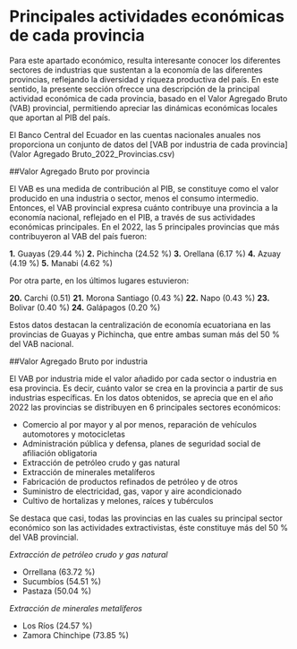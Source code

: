 # Principales actividades económicas de cada provincia
Para este apartado económico, resulta interesante conocer los diferentes sectores de industrias que sustentan a la economía de las diferentes provincias, reflejando la diversidad y riqueza productiva del país.
En este sentido, la presente sección ofrecce una descripción de la principal actividad económica de cada provincia, basado en el Valor Agregado Bruto (VAB) provincial, permitiendo apreciar las dinámicas económicas locales que aportan al PIB del país. 

El Banco Central del Ecuador en las cuentas nacionales anuales nos proporciona un conjunto de datos del [VAB por industria de cada provincia](Valor Agregado Bruto_2022_Provincias.csv) 

##Valor Agregado Bruto por provincia

El VAB es una medida de contribución al PIB, se constituye como el valor producido en  una industria o sector, menos el consumo intermedio. Entonces, el VAB provincial expresa cuánto contribuye una provincia a la economía nacional, reflejado en el PIB, a través de sus actividades económicas principales. En el 2022, las 5 principales provincias que más contribuyeron al VAB del país fueron:

**1.** Guayas (29.44 %) 
**2.** Pichincha (24.52 %)
**3.** Orellana (6.17 %)
**4.** Azuay (4.19 %)
**5.** Manabi (4.62 %)

Por otra parte, en los últimos lugares estuvieron:

**20.** Carchi (0.51)
**21.** Morona Santiago (0.43 %)
**22.** Napo (0.43 %)
**23.** Bolivar (0.40 %)
**24.** Galápagos (0.20 %)

Estos datos destacan la centralización de economía ecuatoriana en las provincias de Guayas y Pichincha, que entre ambas suman más del 50 % del VAB nacional. 

##Valor Agregado Bruto  por industria

El VAB por industria mide el valor añadido por cada sector o industria en esa provincia. Es decir, cuánto valor se crea en la provincia a partir de sus industrias específicas. En los datos obtenidos, se aprecia que en el año 2022 las provincias se distribuyen en 6 principales sectores económicos: 
 
- Comercio al por mayor y al por menos, reparación de vehículos automotores y motocicletas
- Administración pública y defensa, planes de seguridad social de afiliación obligatoria
- Extracción de petróleo crudo y gas natural
- Extracción de minerales metalíferos
- Fabricación de productos refinados de petróleo y de otros
- Suministro de electricidad, gas, vapor y aire acondicionado
- Cultivo de hortalizas y melones, raíces y tubérculos

Se destaca que casi, todas las provincias en las cuales su principal sector económico son las actividades extractivistas, éste constituye más del 50 % del VAB provincial. 

*Extracción de petróleo crudo y gas natural* 
- Orrellana (63.72 %)
- Sucumbíos (54.51 %)
- Pastaza (50.04 %)

*Extracción de minerales metalíferos*
- Los Ríos (24.57 %)
- Zamora Chinchipe (73.85 %)


